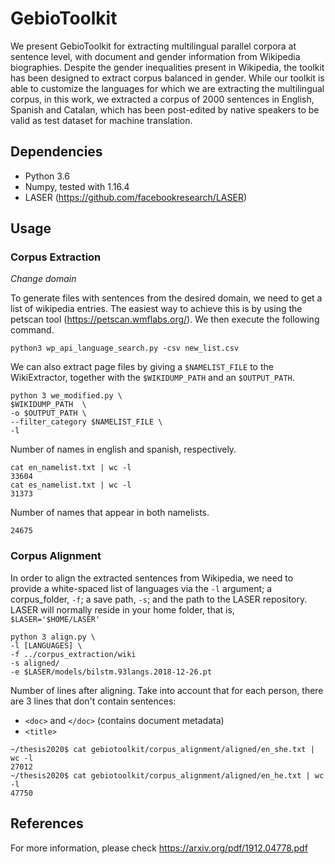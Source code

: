 # GebioToolkit

We present GebioToolkit for extracting multilingual parallel corpora at sentence level, with document and gender information from Wikipedia biographies. Despite the gender inequalities present in Wikipedia, the toolkit has been designed to extract corpus balanced in gender. 
While our toolkit is able to customize the languages for which we are extracting the multilingual corpus, in this work, we extracted a corpus of 2000 sentences in English, Spanish and Catalan, which has been post-edited by native speakers to be valid as test dataset for machine translation.

## Dependencies

* Python 3.6
* Numpy, tested with 1.16.4
* LASER (https://github.com/facebookresearch/LASER)

## Usage

### Corpus Extraction

_Change domain_

To generate files with sentences from the desired domain, we need to get a list of wikipedia entries. The easiest way to
 achieve this
 is by using the petscan tool (https://petscan.wmflabs.org/). We then execute the following command.

    python3 wp_api_language_search.py -csv new_list.csv 

We can also extract page files by giving a `$NAMELIST_FILE` to the WikiExtractor, together with the `$WIKIDUMP_PATH`
 and an `$OUTPUT_PATH`.  

    python 3 we_modified.py \
    $WIKIDUMP_PATH  \
    -o $OUTPUT_PATH \
    --filter_category $NAMELIST_FILE \
    -l
    
Number of names in english and spanish, respectively.
```
cat en_namelist.txt | wc -l
33604
cat es_namelist.txt | wc -l
31373
```

Number of names that appear in both namelists.
```
24675
```
### Corpus Alignment
In order to align the extracted sentences from Wikipedia, we need 
to provide a white-spaced list of languages via the `-l` argument; 
a corpus_folder, `-f`; a save path, `-s`; and the path to the LASER 
repository. LASER will normally reside in your home folder, that is, 
`$LASER='$HOME/LASER'`    

    python 3 align.py \
    -l [LANGUAGES] \
    -f ../corpus_extraction/wiki
    -s aligned/
    -e $LASER/models/bilstm.93langs.2018-12-26.pt
   
Number of lines after aligning. Take into account that for each person, there are 3 lines that don't contain
sentences:
*  `<doc>` and  `</doc>` (contains document metadata)  
* `<title>`
```
~/thesis2020$ cat gebiotoolkit/corpus_alignment/aligned/en_she.txt | wc -l
27012
~/thesis2020$ cat gebiotoolkit/corpus_alignment/aligned/en_he.txt | wc -l
47750
```

## References

For more information, please check https://arxiv.org/pdf/1912.04778.pdf

